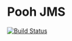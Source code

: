 # Pooh JMS


[![Build Status](https://travis-ci.org/KirillReal/job4j_pooh.svg?branch=main)](https://travis-ci.org/KirillReal/job4j_pooh)
